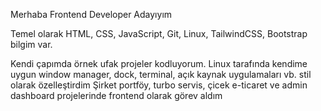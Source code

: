 Merhaba
Frontend Developer Adayıyım

Temel olarak HTML, CSS, JavaScript, Git, Linux, TailwindCSS, Bootstrap bilgim var.

Kendi çapımda örnek ufak projeler kodluyorum. Linux tarafında kendime uygun window manager, dock, terminal, açık kaynak uygulamaları vb. stil olarak özelleştirdim
Şirket portföy, turbo servis, çicek e-ticaret ve admin dashboard projelerinde frontend olarak görev aldım
